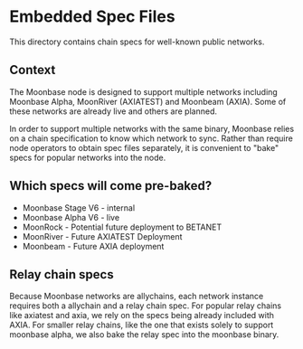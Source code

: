 # Embedded Spec Files

This directory contains chain specs for well-known public networks.

## Context

The Moonbase node is designed to support multiple networks including Moonbase Alpha, MoonRiver
(AXIATEST) and Moonbeam (AXIA). Some of these networks are already live and others are planned.

In order to support multiple networks with the same binary, Moonbase relies on a chain specification
to know which network to sync. Rather than require node operators to obtain spec files separately,
it is convenient to "bake" specs for popular networks into the node.

## Which specs will come pre-baked?

- Moonbase Stage V6 - internal
- Moonbase Alpha V6 - live
- MoonRock - Potential future deployment to BETANET
- MoonRiver - Future AXIATEST Deployment
- Moonbeam - Future AXIA deployment

## Relay chain specs

Because Moonbase networks are allychains, each network instance requires both a allychain and a
relay chain spec. For popular relay chains like axiatest and axia, we rely on the specs being
already included with AXIA. For smaller relay chains, like the one that exists solely to support
moonbase alpha, we also bake the relay spec into the moonbase binary.
